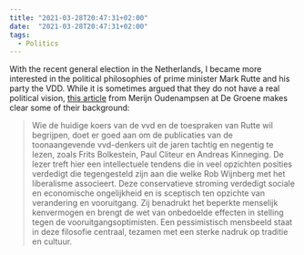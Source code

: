 ```yaml
---
title: "2021-03-28T20:47:31+02:00"
date:  "2021-03-28T20:47:31+02:00"
tags:
  - Politics
---
```


With the recent general election in the Netherlands, I became more interested in the political philosophies of prime minister Mark Rutte and his party the VDD. While it is sometimes argued that they do not have a real political vision, [this article](https://web.archive.org/web/20210328184751/https://www.groene.nl/artikel/naar-rechts-naar-rechts-verder-naar-rechts#) from Merijn Oudenampsen at De Groene makes clear some of their background:

> Wie de huidige koers van de vvd en de toespraken van Rutte wil begrijpen, doet er goed aan om de publicaties van de toonaangevende vvd-denkers uit de jaren tachtig en negentig te lezen, zoals Frits Bolkestein, Paul Cliteur en Andreas Kinneging. De lezer treft hier een intellectuele tendens die in veel opzichten posities verdedigt die tegengesteld zijn aan die welke Rob Wijnberg met het liberalisme associeert. Deze conservatieve stroming verdedigt sociale en economische ongelijkheid en is sceptisch ten opzichte van verandering en vooruitgang. Zij benadrukt het beperkte menselijk kenvermogen en brengt de wet van onbedoelde effecten in stelling tegen de vooruitgangsoptimisten. Een pessimistisch mensbeeld staat in deze filosofie centraal, tezamen met een sterke nadruk op traditie en cultuur.
